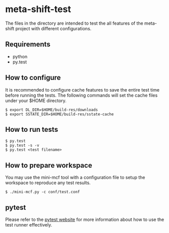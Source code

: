 meta-shift-test
===============

The files in the directory are intended to test the all features of the meta-shift project with different configurations.


Requirements
------------

* python
* py.test


How to configure
----------------

It is recommended to configure cache features to save the entire test time before running the tests.
The following commands will set the cache files under your $HOME directory.

    $ export DL_DIR=$HOME/build-res/downloads
    $ export SSTATE_DIR=$HOME/build-res/sstate-cache


How to run tests
----------------

    $ py.test
    $ py.test -s -v
    $ py.test <test filename>


How to prepare workspace
------------------------

You may use the mini-mcf tool with a configuration file to setup the workspace to reproduce any test results.

    $ ./mini-mcf.py -c conf/test.conf


pytest
------

Please refer to the [pytest website](https://docs.pytest.org/en/latest/) for more information about how to use the test runner effectively.
